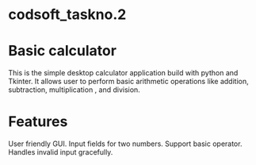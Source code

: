 # codsoft_taskno.2
# Basic calculator
This is the simple desktop calculator application build with python and Tkinter.
It allows user to perform basic arithmetic operations like addition, subtraction, multiplication , and division.
# Features 
User friendly GUI.
Input fields for two numbers.
Support basic operator.
Handles invalid input gracefully.
